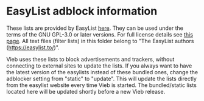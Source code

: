 EasyList adblock information
============================

These lists are provided by EasyList [here](https://easylist.to).
They can be used under the terms of the GNU GPL-3.0 or later versions.
For full license details see [this page](https://easylist.to/pages/licence.html).
All text files (filter lists) in this folder belong to "The EasyList authors (https://easylist.to/)".

Vieb uses these lists to block advertisements and trackers,
without connecting to external sites to update the lists.
If you always want to have the latest version of the easylists instead of these bundled ones,
change the adblocker setting from "static" to "update".
This will update the lists directly from the easylist website every time Vieb is started.
The bundled/static lists located here will be updated shortly before a new Vieb release.
